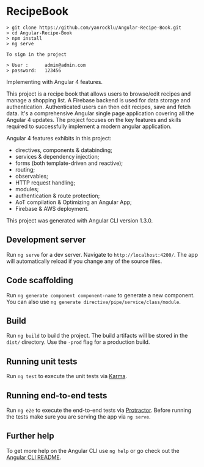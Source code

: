 # RecipeBook
```
> git clone https://github.com/yanrocklu/Angular-Recipe-Book.git
> cd Angular-Recipe-Book
> npm install
> ng serve

To sign in the project 

> User :      admin@admin.com
> password:   123456
```

Implementing with Angular 4 features.

This project is a recipe book that allows users to browse/edit recipes and manage a shopping list. A Firebase backend is used for data storage and authentication. Authenticated users can then edit recipes, save and fetch data.
It's a comprehensive Angular single page application covering all the Angular 4 updates. The project focuses on the key features and skills required to successfully implement a modern angular application. 

Angular 4 features exhibits in this project:
- directives, components & databinding;
- services & dependency injection;
- forms (both template-driven and reactive);
- routing;
- observables;
- HTTP request handling;
- modules;
- authentication & route protection;
- AoT compilation & Optimizing an Angular App;
- Firebase & AWS deployment.

This project was generated with Angular CLI version 1.3.0.

## Development server

Run `ng serve` for a dev server. Navigate to `http://localhost:4200/`. The app will automatically reload if you change any of the source files.

## Code scaffolding

Run `ng generate component component-name` to generate a new component. You can also use `ng generate directive/pipe/service/class/module`.

## Build

Run `ng build` to build the project. The build artifacts will be stored in the `dist/` directory. Use the `-prod` flag for a production build.

## Running unit tests

Run `ng test` to execute the unit tests via [Karma](https://karma-runner.github.io).

## Running end-to-end tests

Run `ng e2e` to execute the end-to-end tests via [Protractor](http://www.protractortest.org/).
Before running the tests make sure you are serving the app via `ng serve`.

## Further help

To get more help on the Angular CLI use `ng help` or go check out the [Angular CLI README](https://github.com/angular/angular-cli/blob/master/README.md).
